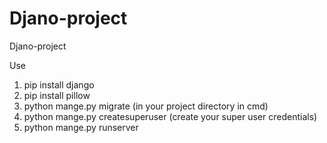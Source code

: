 # Djano-project
Djano-project

Use 

1) pip install django 
2) pip install pillow
3) python mange.py migrate (in your project directory in cmd)
4) python mange.py createsuperuser (create your super user credentials)
5) python mange.py runserver
